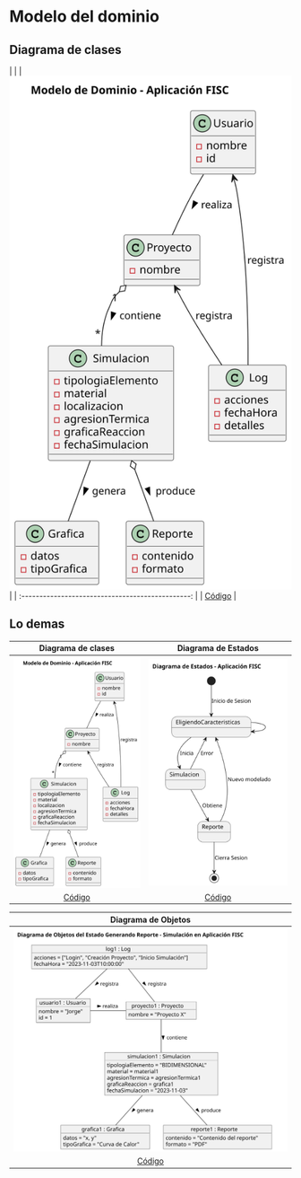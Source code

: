 # Modelo del dominio

## Diagrama de clases

|  | 
| ![Clases](/imagenes/modelosUML/diagramaClases.svg) | 
|  :-----------------------------------------------: |
|      [Código](/modelosUML/diagramaClases.puml)     |

## Lo demas

|                 Diagrama de clases                 |                 Diagrama de Estados                  |
| :------------------------------------------------: | :--------------------------------------------------: |
| ![Clases](/imagenes/modelosUML/diagramaClases.svg) | ![Estados](/imagenes/modelosUML/diagramaEstados.svg) |
|      [Código](/modelosUML/diagramaClases.puml)     |      [Código](/modelosUML/diagramaEstados.puml)      |

|                 Diagrama de Objetos                 |
| :-------------------------------------------------: |
| ![Clases](/imagenes/modelosUML/diagramaObjetos.svg) |
|     [Código](/modelosUML/diagramaObjetos.puml)      |
